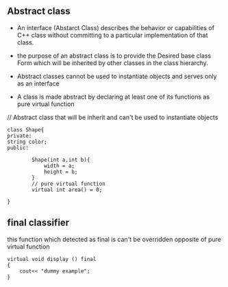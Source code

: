 ## Abstract class

- An interface (Abstarct Class) describes the behavior or capabilities of C++ class without committing to a particular implementation of that class.

- the purpose of an abstract class is to provide the Desired base class Form which will be inherited by other classes in the class hierarchy.

- Abstract classes cannot be used to instantiate objects and serves only as an interface

- A class is made abstract by declaring at least one of its functions as pure virtual function

// Abstract class that will be inherit and can't be used to instantiate objects

```
class Shape{
private:
string color;
public:

        Shape(int a,int b){
            width = a;
            height = b;
        }
        // pure virtual function
        virtual int area() = 0;

}
```

## final classifier

this function which detected as final is can't be overridden opposite of pure virtual function

```
virtual void display () final
{
    cout<< "dummy example";
}
```
